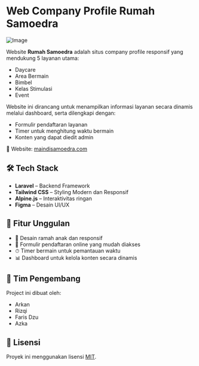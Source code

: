 # Web Company Profile Rumah Samoedra

![Image](https://github.com/user-attachments/assets/f1935799-2a77-4d01-9e59-af98bdeebc5e)

Website **Rumah Samoedra** adalah situs company profile responsif yang mendukung 5 layanan utama:
- Daycare
- Area Bermain
- Bimbel
- Kelas Stimulasi
- Event

Website ini dirancang untuk menampilkan informasi layanan secara dinamis melalui dashboard, serta dilengkapi dengan:
- Formulir pendaftaran layanan
- Timer untuk menghitung waktu bermain
- Konten yang dapat diedit admin

📍 Website: [maindisamoedra.com](http://maindisamoedra.com)

## 🛠 Tech Stack

- **Laravel** – Backend Framework  
- **Tailwind CSS** – Styling Modern dan Responsif  
- **Alpine.js** – Interaktivitas ringan  
- **Figma** – Desain UI/UX  

## 📱 Fitur Unggulan

- 🎨 Desain ramah anak dan responsif  
- 📝 Formulir pendaftaran online yang mudah diakses  
- ⏱ Timer bermain untuk pemantauan waktu  
- 📊 Dashboard untuk kelola konten secara dinamis  

## 🚀 Tim Pengembang

Project ini dibuat oleh:
- Arkan
- Rizqi
- Faris Dzu
- Azka

## 📄 Lisensi

Proyek ini menggunakan lisensi [MIT](https://opensource.org/licenses/MIT).
